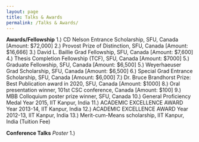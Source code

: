 ```yaml
---
layout: page
title: Talks & Awards
permalink: /Talks & Awards/
---
```


**Awards/Fellowship**
1.) CD Nelson Entrance Scholarship, SFU, Canada [Amount: $72,000]
2.) Provost Prize of Distinction, SFU, Canada [Amount: $16,666]
3.) David L. Baillie Grad Fellowship, SFU, Canada [Amount: $7,600]
4.) Thesis Completion Fellowship (TCF), SFU, Canada [Amount: $7000]
5.) Graduate Fellowship, SFU, Canada [Amount: $6,500]
5.) Weyerhaeuser Grad Scholarship, SFU, Canada [Amount: $6,500]
6.) Special Grad Entrance Scholarship, SFU, Canada [Amount: $6,000]
7.) Dr. Bruce Brandhorst Prize: Best Publication award in 2020, SFU, Canada [Amount: $1000]
8.) Oral presentation winner, 101st CSC conference, Canada [Amount: $100]
9.) MBB Colloquium poster prize winner, SFU, Canada
10.) General Proficiency Medal Year 2015, IIT Kanpur, India
11.) ACADEMIC EXCELLENCE AWARD Year 2013-14, IIT Kanpur, India
12.) ACADEMIC EXCELLENCE AWARD Year 2012-13, IIT Kanpur, India
13.) Merit-cum-Means scholarship, IIT Kanpur, India (Tuition Fee)

**Conference Talks**
_Poster_
1.) 


